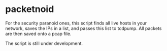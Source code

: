 # packetnoid
For the security paranoid ones, this script finds all live hosts in your network, saves the IPs in a list, and passes this list to tcdpump. All packets are then saved onto a pcap file.

The script is still under development.
